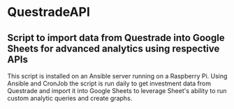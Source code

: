 # QuestradeAPI

## Script to import data from Questrade into Google Sheets for advanced analytics using respective APIs

This script is installed on an Ansible server running on a Raspberry Pi. Using Ansible and CronJob the script is run daily to get investment data from Questrade and import it into Google Sheets to leverage Sheet's ability to run custom analytic queries and create graphs. 

